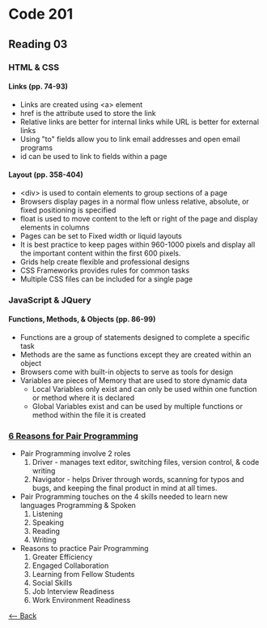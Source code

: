 # Code 201
## Reading 03

### HTML & CSS
#### Links (pp. 74-93)
* Links are created using \<a\> element
* href is the attribute used to store the link
* Relative links are better for internal links while URL is better for external links
* Using "to" fields allow you to link email addresses and open email programs
* id can be used to link to fields within a page

#### Layout (pp. 358-404)
* \<div\> is used to contain elements to group sections of a page
* Browsers display pages in a normal flow unless relative, absolute, or fixed positioning is specified
* float is used to move content to the left or right of the page and display elements in columns
* Pages can be set to Fixed width or liquid layouts
* It is best practice to keep pages within 960-1000 pixels and display all the important content within the first 600 pixels.
* Grids help create flexible and professional designs
* CSS Frameworks provides rules for common tasks
* Multiple CSS files can be included for a single page


### JavaScript & JQuery
#### Functions, Methods, & Objects (pp. 86-99)
* Functions are a group of statements designed to complete a specific task
* Methods are the same as functions except they are created within an object
* Browsers come with built-in objects to serve as tools for design
* Variables are pieces of Memory that are used to store dynamic data
    * Local Variables only exist and can only be used within one function or method where it is declared
    * Global Variables exist and can be used by multiple functions or method within the file it is created


### [6 Reasons for Pair Programming](https://www.codefellows.org/blog/6-reasons-for-pair-programming/)
* Pair Programming involve 2 roles
    1. Driver - manages text editor, switching files, version control, & code writing
    1. Navigator - helps Driver through words, scanning for typos and bugs, and keeping the final product in mind at all times.
* Pair Programming touches on the 4 skills needed to learn new languages Programming & Spoken
    1. Listening
    1. Speaking
    1. Reading
    1. Writing
* Reasons to practice Pair Programming
    1. Greater Efficiency
    1. Engaged Collaboration
    1. Learning from Fellow Students
    1. Social Skills
    1. Job Interview Readiness
    1. Work Environment Readiness
    

[<-- Back](../README.md)
